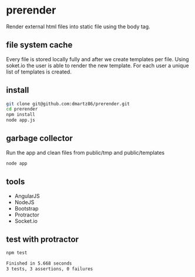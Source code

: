 # prerender
Render external html files into static file using the body tag.

## file system cache
Every file is stored locally fully and after we create templates per file. Using soket.io the user is able to render the new template. For each user a unique list of templates is created.

## install
````sh
git clone git@github.com:dmartz86/prerender.git
cd prerender
npm install
node app.js
````

## garbage collector
Run the app and clean files from public/tmp and public/templates
````sh
node app
````

## tools
* AngularJS
* NodeJS
* Bootstrap
* Protractor
* Socket.io

## test with protractor

````sh
npm test

Finished in 5.668 seconds
3 tests, 3 assertions, 0 failures
````
